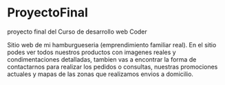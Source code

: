 # ProyectoFinal
proyecto final del Curso de desarrollo web Coder

Sitio web de mi hamburgueseria (emprendimiento familiar real).
En el sitio podes ver todos nuestros productos con imagenes reales y condimentaciones detalladas,
tambien vas a encontrar la forma de contactarnos para realizar los pedidos o consultas,
nuestras promociones actuales y mapas de las zonas que realizamos envios a domicilio.
